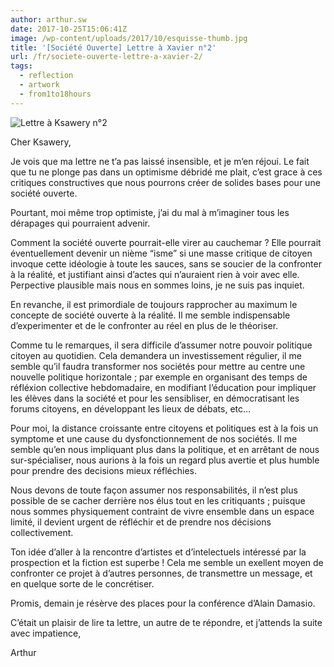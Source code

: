 ```yaml
---
author: arthur.sw
date: 2017-10-25T15:06:41Z
image: /wp-content/uploads/2017/10/esquisse-thumb.jpg
title: '[Société Ouverte] Lettre à Xavier n°2'
url: /fr/societe-ouverte-lettre-a-xavier-2/
tags:
  - reflection
  - artwork
  - from1to18hours
---
```


![Lettre à Ksawery n°2](/wp-content/uploads/2017/10/esquisse.jpg)

Cher Ksawery,

Je vois que ma lettre ne t’a pas laissé insensible, et je m’en réjoui. Le fait que tu ne plonge pas dans un optimisme débridé me plait, c’est grace à ces critiques constructives que nous pourrons créer de solides bases pour une société ouverte.

Pourtant, moi même trop optimiste, j’ai du mal à m’imaginer tous les dérapages qui pourraient advenir.

Comment la société ouverte pourrait-elle virer au cauchemar ? Elle pourrait éventuellement devenir un nième “isme” si une masse critique de citoyen invoque cette idéologie à toute les sauces, sans se soucier de la confronter à la réalité, et justifiant ainsi d’actes qui n’auraient rien à voir avec elle. Perpective plausible mais nous en sommes loins, je ne suis pas inquiet.

En revanche, il est primordiale de toujours rapprocher au maximum le concepte de société ouverte à la réalité. Il me semble indispensable d’experimenter et de le confronter au réel en plus de le théoriser.

Comme tu le remarques, il sera difficile d’assumer notre pouvoir politique citoyen au quotidien. Cela demandera un investissement régulier, il me semble qu’il faudra transformer nos sociétés pour mettre au centre une nouvelle politique horizontale ; par exemple en organisant des temps de réfléxion collective hebdomadaire, en modifiant l’éducation pour impliquer les élèves dans la société et pour les sensibliser, en démocratisant les forums citoyens, en développant les lieux de débats, etc…

Pour moi, la distance croissante entre citoyens et politiques est à la fois un symptome et une cause du dysfonctionnement de nos sociétés. Il me semble qu’en nous impliquant plus dans la politique, et en arrêtant de nous sur-spécialiser, nous aurions à la fois un regard plus avertie et plus humble pour prendre des decisions mieux réfléchies.

Nous devons de toute façon assumer nos responsabilités, il n’est plus possible de se cacher derrière nos élus tout en les critiquants ; puisque nous sommes physiquement contraint de vivre ensemble dans un espace limité, il devient urgent de réfléchir et de prendre nos décisions collectivement.

Ton idée d’aller à la rencontre d’artistes et d’intelectuels intéressé par la prospection et la fiction est superbe ! Cela me semble un exellent moyen de confronter ce projet à d’autres personnes, de transmettre un message, et en quelque sorte de le concrétiser.

Promis, demain je résèrve des places pour la conférence d’Alain Damasio.

C’était un plaisir de lire ta lettre, un autre de te répondre, et j’attends la suite avec impatience,

Arthur